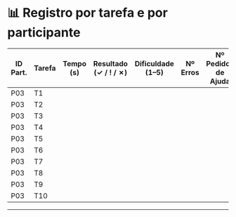 # 📊 Registro por tarefa e por participante

| ID Part. | Tarefa | Tempo (s) | Resultado (✓ / ! / ✗) | Dificuldade (1–5) | Nº Erros | Nº Pedidos de Ajuda | Observações |
|----------|--------|-----------|------------------------|-------------------|----------|---------------------|-------------|
| P03      | T1     |           |                        |                   |          |                     |             |
| P03      | T2     |           |                        |                   |          |                     |             |
| P03      | T3     |           |                        |                   |          |                     |             |
| P03      | T4     |           |                        |                   |          |                     |             |
| P03      | T5     |           |                        |                   |          |                     |             |
| P03      | T6     |           |                        |                   |          |                     |             |
| P03      | T7     |           |                        |                   |          |                     |             |
| P03      | T8     |           |                        |                   |          |                     |             |
| P03      | T9     |           |                        |                   |          |                     |             |
| P03      | T10    |           |                        |                   |          |                     |             |

---

